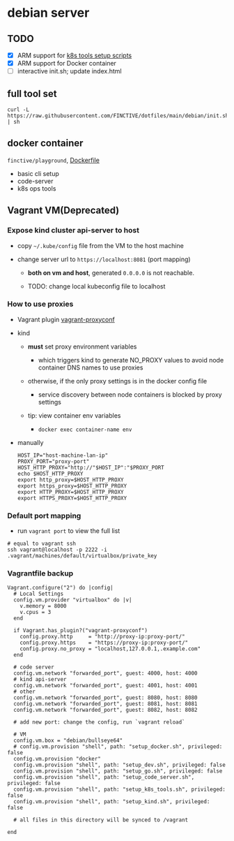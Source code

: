 # debian server

## TODO

- [x] ARM support for [k8s tools setup scripts](https://github.com/FINCTIVE/dotfiles/blob/main/debian/setup_k8s_tools.sh)
- [x] ARM support for Docker container
- [ ] interactive init.sh; update index.html

## full tool set 

```
curl -L https://raw.githubusercontent.com/FINCTIVE/dotfiles/main/debian/init.sh | sh
```

## docker container

`finctive/playground`, [Dockerfile](https://github.com/FINCTIVE/dotfiles/blob/main/debian/Dockerfile)

- basic cli setup
- code-server
- k8s ops tools

## Vagrant VM(Deprecated)

### Expose kind cluster api-server to host

- copy `~/.kube/config` file from the VM to the host machine

- change server url to `https://localhost:8081` (port mapping)

  - **both on vm and host**, generated `0.0.0.0` is not reachable.
  
  - TODO: change local kubeconfig file to localhost

### How to use proxies

- Vagrant plugin [vagrant-proxyconf](https://github.com/tmatilai/vagrant-proxyconf)

- kind
  - **must** set proxy environment variables

    - which triggers kind to generate NO_PROXY values to avoid node container DNS names to use proxies

  - otherwise, if the only proxy settings is in the docker config file
  
    - service discovery between node containers is blocked by proxy settings

  - tip: view container env variables

    - `docker exec container-name env`

- manually

    ```
    HOST_IP="host-machine-lan-ip"
    PROXY_PORT="proxy-port"
    HOST_HTTP_PROXY="http://"$HOST_IP":"$PROXY_PORT
    echo $HOST_HTTP_PROXY
    export http_proxy=$HOST_HTTP_PROXY
    export https_proxy=$HOST_HTTP_PROXY
    export HTTP_PROXY=$HOST_HTTP_PROXY
    export HTTPS_PROXY=$HOST_HTTP_PROXY
    ```

### Default port mapping

- run `vagrant port` to view the full list

```
# equal to vagrant ssh
ssh vagrant@localhost -p 2222 -i .vagrant/machines/default/virtualbox/private_key
```

### Vagrantfile backup

```
Vagrant.configure("2") do |config|
  # Local Settings
  config.vm.provider "virtualbox" do |v|
    v.memory = 8000
    v.cpus = 3
  end
  
  if Vagrant.has_plugin?("vagrant-proxyconf")
    config.proxy.http     = "http://proxy-ip:proxy-port/"
    config.proxy.https    = "https://proxy-ip:proxy-port/"
    config.proxy.no_proxy = "localhost,127.0.0.1,.example.com"
  end

  # code server
  config.vm.network "forwarded_port", guest: 4000, host: 4000
  # kind api-server
  config.vm.network "forwarded_port", guest: 4001, host: 4001
  # other
  config.vm.network "forwarded_port", guest: 8080, host: 8080
  config.vm.network "forwarded_port", guest: 8081, host: 8081
  config.vm.network "forwarded_port", guest: 8082, host: 8082

  # add new port: change the config, run `vagrant reload`

  # VM
  config.vm.box = "debian/bullseye64"
  # config.vm.provision "shell", path: "setup_docker.sh", privileged: false
  config.vm.provision "docker"
  config.vm.provision "shell", path: "setup_dev.sh", privileged: false
  config.vm.provision "shell", path: "setup_go.sh", privileged: false
  config.vm.provision "shell", path: "setup_code_server.sh", privileged: false
  config.vm.provision "shell", path: "setup_k8s_tools.sh", privileged: false
  config.vm.provision "shell", path: "setup_kind.sh", privileged: false

  # all files in this directory will be synced to /vagrant

end
```
